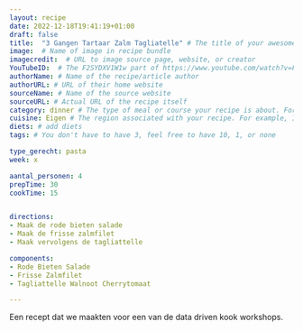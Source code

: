 ```yaml
---
layout: recipe
date: 2022-12-18T19:41:19+01:00
draft: false
title:  "3 Gangen Tartaar Zalm Tagliatelle" # The title of your awesome recipe
image:  # Name of image in recipe bundle
imagecredit:  # URL to image source page, website, or creator
YouTubeID:  # The F2SYDXV1W1w part of https://www.youtube.com/watch?v=F2SYDXV1W1w
authorName: # Name of the recipe/article author
authorURL: # URL of their home website
sourceName: # Name of the source website
sourceURL: # Actual URL of the recipe itself
category: dinner # The type of meal or course your recipe is about. For example: "dinner", "entree", or "dessert".
cuisine: Eigen # The region associated with your recipe. For example, Italiaans, Mediterraans", or Eigen.
diets: # add diets
tags: # You don't have to have 3, feel free to have 10, 1, or none

type_gerecht: pasta
week: x

aantal_personen: 4
prepTime: 30
cookTime: 15


directions:
- Maak de rode bieten salade
- Maak de frisse zalmfilet
- Maak vervolgens de tagliattelle

components:
- Rode Bieten Salade
- Frisse Zalmfilet
- Tagliattelle Walnoot Cherrytomaat

---
```


Een recept dat we maakten voor een van de data driven kook workshops. 
